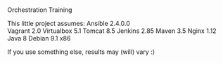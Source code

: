 #
Orchestration Training

This little project assumes:
  Ansible 2.4.0.0
  <br>
  Vagrant 2.0
  Virtualbox 5.1
  Tomcat 8.5
  Jenkins 2.85
  Maven 3.5
  Nginx 1.12
  Java 8
  Debian 9.1 x86

If you use something else, results may (will) vary :)
